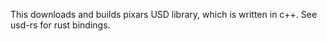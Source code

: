 This downloads and builds pixars USD library, which is written in c++.
See usd-rs for rust bindings.
